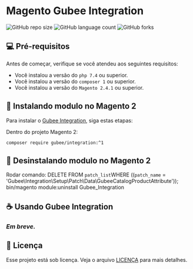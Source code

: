 # Magento Gubee Integration 

![GitHub repo size](https://img.shields.io/github/repo-size/maco-studios/gubee-integration?style=for-the-badge)
![GitHub language count](https://img.shields.io/github/languages/count/maco-studios/gubee-integration?style=for-the-badge)
![GitHub forks](https://img.shields.io/github/forks/maco-studios/gubee-integration?style=for-the-badge)


## 💻 Pré-requisitos

Antes de começar, verifique se você atendeu aos seguintes requisitos:

- Você instalou a versão  do `php 7.4` ou superior.
- Você instalou a versão  do `composer 1` ou superior.
- Você instalou a versão  do `Magento 2.4.1` ou superior.

## 🚀 Instalando modulo no Magento 2

Para instalar o [Gubee Integration](https://github.com/maco-studios/gubee-integration), siga estas etapas:

Dentro do projeto Magento 2:

```shell
composer require gubee/integration:^1
```
## 🚀 Desinstalando modulo no Magento 2
Rodar comando: DELETE FROM `patch_list`WHERE ((`patch_name` = 'Gubee\Integration\Setup\Patch\Data\GubeeCatalogProductAttribute'));
bin/magento module:uninstall Gubee_Integration


## ☕ Usando Gubee Integration

### _Em breve._

## 📝 Licença

Esse projeto está sob licença. Veja o arquivo [LICENÇA](LICENSE.md) para mais detalhes.
